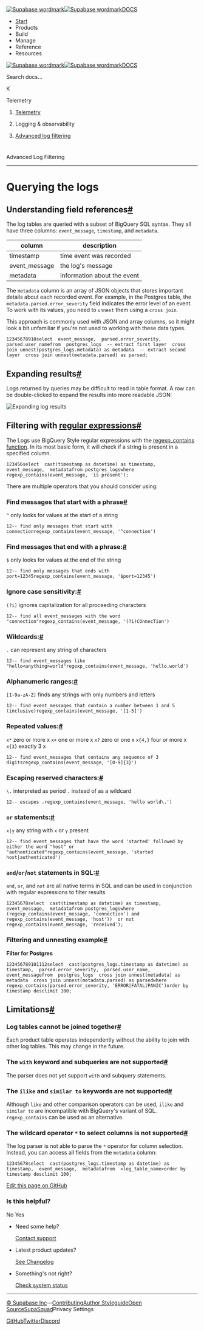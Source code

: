 [![Supabase wordmark](https://supabase.com/docs/_next/image?url=%2Fdocs%2Fsupabase-dark.svg&w=256&q=75&dpl=dpl_5BYG5BkQhU19GEfZfhcgAbeGcRQo)![Supabase wordmark](https://supabase.com/docs/_next/image?url=%2Fdocs%2Fsupabase-light.svg&w=256&q=75&dpl=dpl_5BYG5BkQhU19GEfZfhcgAbeGcRQo)DOCS](https://supabase.com/docs)

-   [Start](https://supabase.com/docs/guides/getting-started)
-   Products
-   Build
-   Manage
-   Reference
-   Resources

[![Supabase wordmark](https://supabase.com/docs/_next/image?url=%2Fdocs%2Fsupabase-dark.svg&w=256&q=75&dpl=dpl_5BYG5BkQhU19GEfZfhcgAbeGcRQo)![Supabase wordmark](https://supabase.com/docs/_next/image?url=%2Fdocs%2Fsupabase-light.svg&w=256&q=75&dpl=dpl_5BYG5BkQhU19GEfZfhcgAbeGcRQo)DOCS](https://supabase.com/docs)

Search docs...

K

Telemetry

1.  [Telemetry](https://supabase.com/docs/guides/telemetry)

3.  Logging & observability

5.  [Advanced log filtering](https://supabase.com/docs/guides/telemetry/advanced-log-filtering)

# 

Advanced Log Filtering

* * *

# Querying the logs

## Understanding field references[#](#understanding-field-references)

The log tables are queried with a subset of BigQuery SQL syntax. They all have three columns: `event_message`, `timestamp`, and `metadata`.

| column | description |
| --- | --- |
| timestamp | time event was recorded |
| event\_message | the log's message |
| metadata | information about the event |

The `metadata` column is an array of JSON objects that stores important details about each recorded event. For example, in the Postgres table, the `metadata.parsed.error_severity` field indicates the error level of an event. To work with its values, you need to `unnest` them using a `cross join`.

This approach is commonly used with JSON and array columns, so it might look a bit unfamiliar if you're not used to working with these data types.

```
12345678910select  event_message,  parsed.error_severity,  parsed.user_namefrom  postgres_logs  -- extract first layer  cross join unnest(postgres_logs.metadata) as metadata  -- extract second layer  cross join unnest(metadata.parsed) as parsed;
```

## Expanding results[#](#expanding-results)

Logs returned by queries may be difficult to read in table format. A row can be double-clicked to expand the results into more readable JSON:

![Expanding log results](https://supabase.com/docs/img/guides/platform/expanded-log-results.png)

## Filtering with [regular expressions](https://en.wikipedia.org/wiki/Regular_expression)[#](#filtering-with-regular-expressions)

The Logs use BigQuery Style regular expressions with the [regexp\_contains function](https://cloud.google.com/bigquery/docs/reference/standard-sql/string_functions#regexp_contains). In its most basic form, it will check if a string is present in a specified column.

```
123456select  cast(timestamp as datetime) as timestamp,  event_message,  metadatafrom postgres_logswhere regexp_contains(event_message, 'is present');
```

There are multiple operators that you should consider using:

### Find messages that start with a phrase[#](#find-messages-that-start-with-a-phrase)

`^` only looks for values at the start of a string

```
12-- find only messages that start with connectionregexp_contains(event_message, '^connection')
```

### Find messages that end with a phrase:[#](#find-messages-that-end-with-a-phrase)

`$` only looks for values at the end of the string

```
12-- find only messages that ends with port=12345regexp_contains(event_message, '$port=12345')
```

### Ignore case sensitivity:[#](#ignore-case-sensitivity)

`(?i)` ignores capitalization for all proceeding characters

```
12-- find all event_messages with the word "connection"regexp_contains(event_message, '(?i)COnnecTion')
```

### Wildcards:[#](#wildcards)

`.` can represent any string of characters

```
12-- find event_messages like "hello<anything>world"regexp_contains(event_message, 'hello.world')
```

### Alphanumeric ranges:[#](#alphanumeric-ranges)

`[1-9a-zA-Z]` finds any strings with only numbers and letters

```
12-- find event_messages that contain a number between 1 and 5 (inclusive)regexp_contains(event_message, '[1-5]')
```

### Repeated values:[#](#repeated-values)

`x*` zero or more x `x+` one or more x `x?` zero or one x `x{4,}` four or more x `x{3}` exactly 3 x

```
12-- find event_messages that contains any sequence of 3 digitsregexp_contains(event_message, '[0-9]{3}')
```

### Escaping reserved characters:[#](#escaping-reserved-characters)

`\.` interpreted as period `.` instead of as a wildcard

```
12-- escapes .regexp_contains(event_message, 'hello world\.')
```

### `or` statements:[#](#or-statements)

`x|y` any string with `x` or `y` present

```
12-- find event_messages that have the word 'started' followed by either the word "host" or "authenticated"regexp_contains(event_message, 'started host|authenticated')
```

### `and`/`or`/`not` statements in SQL:[#](#and--or--not-statements-in-sql)

`and`, `or`, and `not` are all native terms in SQL and can be used in conjunction with regular expressions to filter results

```
12345678select  cast(timestamp as datetime) as timestamp,  event_message,  metadatafrom postgres_logswhere  (regexp_contains(event_message, 'connection') and regexp_contains(event_message, 'host'))  or not regexp_contains(event_message, 'received');
```

### Filtering and unnesting example[#](#filtering-and-unnesting-example)

**Filter for Postgres**

```
123456789101112select  cast(postgres_logs.timestamp as datetime) as timestamp,  parsed.error_severity,  parsed.user_name,  event_messagefrom  postgres_logs  cross join unnest(metadata) as metadata  cross join unnest(metadata.parsed) as parsedwhere regexp_contains(parsed.error_severity, 'ERROR|FATAL|PANIC')order by timestamp desclimit 100;
```

## Limitations[#](#limitations)

### Log tables cannot be joined together[#](#log-tables-cannot-be-joined-together)

Each product table operates independently without the ability to join with other log tables. This may change in the future.

### The `with` keyword and subqueries are not supported[#](#the-with-keyword-and-subqueries-are-not-supported)

The parser does not yet support `with` and subquery statements.

### The `ilike` and `similar to` keywords are not supported[#](#the-ilike-and-similar-to-keywords-are-not-supported)

Although `like` and other comparison operators can be used, `ilike` and `similar to` are incompatible with BigQuery's variant of SQL. `regexp_contains` can be used as an alternative.

### The wildcard operator `*` to select columns is not supported[#](#the-wildcard-operator--to-select-columns-is-not-supported)

The log parser is not able to parse the `*` operator for column selection. Instead, you can access all fields from the `metadata` column:

```
12345678select  cast(postgres_logs.timestamp as datetime) as timestamp,  event_message,  metadatafrom  <log_table_name>order by timestamp desclimit 100;
```

[Edit this page on GitHub](https://github.com/supabase/supabase/blob/master/apps/docs/content/guides/telemetry/advanced-log-filtering.mdx)

### Is this helpful?

No Yes

-   Need some help?
    
    [Contact support](https://supabase.com/support)
-   Latest product updates?
    
    [See Changelog](https://supabase.com/changelog)
-   Something's not right?
    
    [Check system status](https://status.supabase.com/)

* * *

[© Supabase Inc](https://supabase.com/)—[Contributing](https://github.com/supabase/supabase/blob/master/apps/docs/DEVELOPERS.md)[Author Styleguide](https://github.com/supabase/supabase/blob/master/apps/docs/CONTRIBUTING.md)[Open Source](https://supabase.com/open-source)[SupaSquad](https://supabase.com/supasquad)Privacy Settings

[GitHub](https://github.com/supabase/supabase)[Twitter](https://twitter.com/supabase)[Discord](https://discord.supabase.com/)